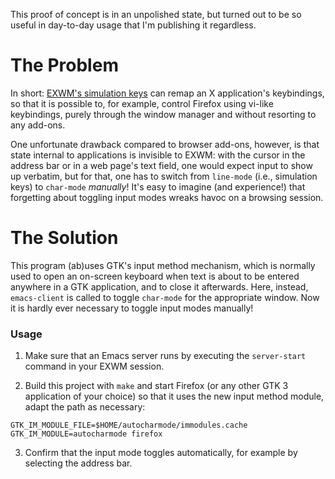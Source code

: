 This proof of concept is in an unpolished state,
but turned out to be so useful in day-to-day usage
that I'm publishing it regardless.

# The Problem

In short:
[EXWM's simulation keys](https://github.com/ch11ng/exwm/wiki#simulation-keys)
can remap an X application's keybindings, so that it is possible to,
for example, control Firefox using vi-like keybindings,
purely through the window manager and without resorting to any add-ons.

One unfortunate drawback compared to browser add-ons, however, is
that state internal to applications is invisible to EXWM:
with the cursor in the address bar or in a web page's text field,
one would expect input to show up verbatim, but for that,
one has to switch from `line-mode` (i.e., simulation keys) to `char-mode`
*manually*!
It's easy to imagine (and experience!) that
forgetting about toggling input modes wreaks havoc on a browsing session.

# The Solution

This program (ab)uses GTK's input method mechanism,
which is normally used to open an on-screen keyboard
when text is about to be entered anywhere in a GTK application,
and to close it afterwards.
Here, instead,
`emacs-client` is called to toggle `char-mode` for the appropriate window.
Now it is hardly ever necessary to toggle input modes manually!

### Usage

1. Make sure that an Emacs server runs
   by executing the `server-start` command in your EXWM session.

2. Build this project with `make` and
   start Firefox (or any other GTK 3 application of your choice)
   so that it uses the new input method module, adapt the path as necessary:
```
GTK_IM_MODULE_FILE=$HOME/autocharmode/immodules.cache GTK_IM_MODULE=autocharmode firefox
```

3. Confirm that the input mode toggles automatically,
   for example by selecting the address bar.
